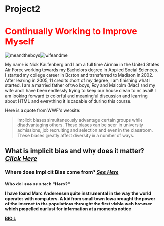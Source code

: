 # Project2
<!DOCTYPE html>

<html lang="en"

<meta charset="UTF-8">

<html>
<body>
<h1 style="color:red">Continually Working to Improve Myself</h1> <!--please come up with something better than this-->
<img src="C:\Users\npkau\Dropbox\PC\Desktop\kids.jpg" alt="meandtheboys"><img src="![boston](https://github.com/npkaufenberg/Project2/assets/165511887/20da7ed9-8001-4ce4-b0e3-14426afefac3)" alt="wifeandme">

  <!--remember to add more description and pics-->
<p>My name is Nick Kaufenberg and I am a full time Airman in the United States Air Force working towards my Bachelors degree in Applied Social Sciences. I started my college career in Boston and transferred to Madison in 2002. After leaving in 2005, 11 credits short of my degree, I am finishing what I started. I am a married father of two boys, Roy and Malcolm (Mac) and my wife and I have been endlessly trying to keep our house clean to no avail! I am looking forward to colorful and meaningful discussion and learning about HTML and everything it is capable of during this course.<!--how can I make this more robust?-->
  <p>Here is a quote from WWF's website:</p>
<blockquote cite="https://diversity.ncsu.edu/news/2019/09/13/why-we-must-understand-and-address-implicit-bias-2/#:~:text=Effects%20of%20Implicit%20Bias,in%20a%20number%20of%20ways.">
  Implicit biases simultaneously advantage certain groups while disadvantaging others. These biases can be seen in university admissions, job recruiting and selection and even in the classroom. These biases greatly affect diversity in a number of ways.
  </blockquote>
<h2>What is implicit bias and why does it matter?
  <a href="https://www.continu.com/blog/implicit-bias-training#:~:text=Implicit%20bias%20training%20is%20important,more%20inclusive%20and%20equitable%20environments."target="_blank"><i>Click Here</i></a></h2> <!--make sure the link is viable and opens correctly-->
<!--three more links and possibly a more clean approach using tabs-->
<h3>Where does Implicit Bias come from? <a href="https://www.aft.org/ae/winter2015-2016/staats."target="_blank"><i>See Here</i></a></h3>
<h4>Who do I see as a tech "Hero?"<p> I have found Marc Andereesen quite instrumental in the way the world operates with computers. A kid from small town Iowa brought the power of the internet to the populations throught the first viable web browser which propelled our lust for information at a moments notice</p><a href="https://www.britannica.com/biography/Marc-Andreessen"target="_blank">BIO L</a></h4>



<body>
</html>
